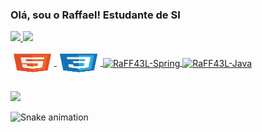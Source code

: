 ### Olá, sou o Raffael! Estudante de SI

<div>
<a href="https://github.com/RaFF43L">
<img height="180em" src="https://github-readme-stats.vercel.app/api?username=RaFF43L&show_icons=true&theme=github_dark&include_all_commits=true&count_private=true"/>
<img height="180em" src="https://github-readme-stats.vercel.app/api/top-langs/?username=RaFF43L&layout=compact&langs_count=7&theme=github_dark"/>
</div>
<div><br>
  <img align="center" alt="RaFF43L-HTML" height="30" width="70" src="https://raw.githubusercontent.com/devicons/devicon/master/icons/html5/html5-original.svg">
  <img align="center" alt="RaFF43L-CSS" height="30" width="70" src="https://raw.githubusercontent.com/devicons/devicon/master/icons/css3/css3-original.svg">
  <img align="center" alt="RaFF43L-Spring" height="30" width="70"src="https://cdn.jsdelivr.net/gh/devicons/devicon/icons/spring/spring-original.svg">
  <img align="center" alt="RaFF43L-Java" height="30" width="70"src="https://cdn.jsdelivr.net/gh/devicons/devicon/icons/java/java-original-wordmark.svg">
</div>

  ##
  
 <div>
  
  <a href="https://www.linkedin.com/in/raffael-pimentel-ribeiro-69157321b/" target="_blank"><img src="https://img.shields.io/badge/LinkedIn-0077B5?style=for-the-badge&logo=linkedin&logoColor=white" target="_blank"></a> 
   
  ![Snake animation](https://github.com/RaFF43L/RaFF43L/blob/output/github-contribution-grid-snake.svg)
   
 </div>

  
  
